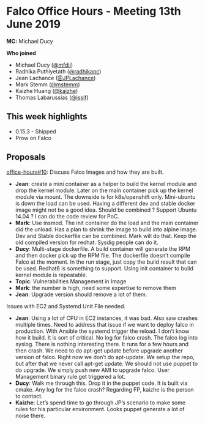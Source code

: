 # Falco Office Hours - Meeting 13th June 2019

**MC:** Michael Ducy

**Who joined**

- Michael Ducy ([@mfdii](https://github.com/mfdii))
- Radhika Puthiyetath ([@radhikapc](https://github.com/radhikapc))
- Jean Lachance ([@JPLachance](https://github.com/JPLachance))
- Mark Stemm ([@mstemm](https://github.com/mstemm))
- Kaizhe Huang ([@kaizhe](https://github.com/kaizhe))
- Thomas Labarussias ([@issif](https://github.com/issif))

## This week highlights
- 0.15.3 - Shipped
- Prow on Falco

## Proposals

[office-hours#10](https://github.com/falcosecurity/office-hours/issues/10):
Discuss Falco Images and how they are built.

- **Jean**: create a mini container as a helper to build the kernel module and drop the kernel module. Later on the main container pick up the kernel module via mount. The downside is for k8s/openshift only. Mini-ubuntu is down the load can be used. Having a different dev and stable docker image might not be a good idea. Should be combined ? Support Ubuntu 14.04 ? I can do the code review for PoC.
- **Mark**: Use insmod. The init container do the load and the main container did the unload.  Has a plan to shrink the image to build into alpine image. Dev and Stable dockerfile can be combined. Mark will do that. Keep the old compiled version for redhat. Sysdig people can do it.
- **Ducy**: Multi-stage dockerfile. A build container will generate the RPM and then docker pick up the RPM file. The dockerfile doesn’t compile Falco at the moment. In the run stage, just copy the build result that can be used.  Redhat6 is something to support. Using init container to build kernel module is repeatable.
- **Topic**: Vulnerabilities Management in Image
- **Mark**: the number is high, need some expertise to remove them
- **Jean**: Upgrade version should remove a lot of them.


Issues with EC2 and Systemd Unit File needed.

- **Jean**: Using a lot of CPU in EC2 instances, it was bad. Also saw crashes multiple times. Need to address that issue if we want to deploy falco in production. With Ansible the systemd trigger the reload. I don’t know how it build. It is sort of critical. No log for falco crash. The falco log into syslog. There is nothing interesting there. It runs for a few hours and then crash. We need to do apt-get update before upgrade another version of falco. Right now we don’t do apt-update. We setup the repo, but after that we never call apt-get update. We should not use puppet to do upgrade. We simply push new AMI to upgrade falco. User Management binary rule get triggered a lot.
- **Ducy**: Walk me through this. Drop it in the puppet code. It is built via cmake. Any log for the falco crash? Regarding FP, kaizhe is the person to contact.
- **Kaizhe**: Let’s spend time to go through JP’s scenario to make some rules for his particular environment. Looks puppet generate a lot of noise there.
